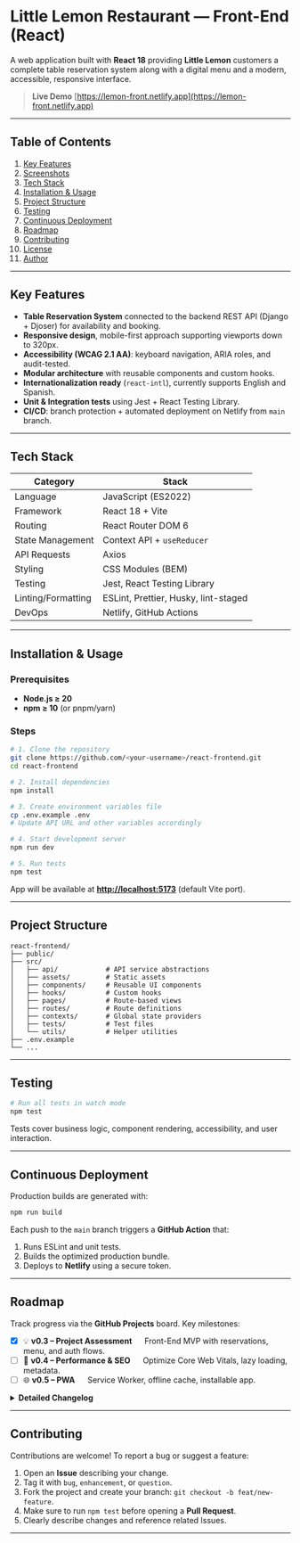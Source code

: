 # Little Lemon Restaurant — Front-End (React)

A web application built with **React 18** providing **Little Lemon** customers a complete table reservation system along with a digital menu and a modern, accessible, responsive interface.

> **Live Demo**
> [https://lemon-front.netlify.app](https://lemon-front.netlify.app)

---

## Table of Contents

1. [Key Features](#key-features)
2. [Screenshots](#screenshots)
3. [Tech Stack](#tech-stack)
4. [Installation & Usage](#installation--usage)
5. [Project Structure](#project-structure)
6. [Testing](#testing)
7. [Continuous Deployment](#continuous-deployment)
8. [Roadmap](#roadmap)
9. [Contributing](#contributing)
10. [License](#license)
11. [Author](#author)

---

## Key Features

* **Table Reservation System** connected to the backend REST API (Django + Djoser) for availability and booking.
* **Responsive design**, mobile-first approach supporting viewports down to 320px.
* **Accessibility (WCAG 2.1 AA)**: keyboard navigation, ARIA roles, and audit-tested.
* **Modular architecture** with reusable components and custom hooks.
* **Internationalization ready** (`react-intl`), currently supports English and Spanish.
* **Unit & Integration tests** using Jest + React Testing Library.
* **CI/CD**: branch protection + automated deployment on Netlify from `main` branch.

---

## Tech Stack

| Category           | Stack                                |
| ------------------ | ------------------------------------ |
| Language           | JavaScript (ES2022)                  |
| Framework          | React 18 + Vite                      |
| Routing            | React Router DOM 6                   |
| State Management   | Context API + `useReducer`           |
| API Requests       | Axios                                |
| Styling            | CSS Modules (BEM)                    |
| Testing            | Jest, React Testing Library          |
| Linting/Formatting | ESLint, Prettier, Husky, lint-staged |
| DevOps             | Netlify, GitHub Actions              |

---

## Installation & Usage

### Prerequisites

* **Node.js ≥ 20**
* **npm ≥ 10** (or pnpm/yarn)

### Steps

```bash
# 1. Clone the repository
git clone https://github.com/<your-username>/react-frontend.git
cd react-frontend

# 2. Install dependencies
npm install

# 3. Create environment variables file
cp .env.example .env
# Update API URL and other variables accordingly

# 4. Start development server
npm run dev

# 5. Run tests
npm test
```

App will be available at **[http://localhost:5173](http://localhost:5173)** (default Vite port).

---

## Project Structure

```
react-frontend/
├── public/
├── src/
│   ├── api/            # API service abstractions
│   ├── assets/         # Static assets
│   ├── components/     # Reusable UI components
│   ├── hooks/          # Custom hooks
│   ├── pages/          # Route-based views
│   ├── routes/         # Route definitions
│   ├── contexts/       # Global state providers
│   ├── tests/          # Test files
│   └── utils/          # Helper utilities
├── .env.example
└── ...
```

---

## Testing

```bash
# Run all tests in watch mode
npm test
```

Tests cover business logic, component rendering, accessibility, and user interaction.

---

## Continuous Deployment

Production builds are generated with:

```bash
npm run build
```

Each push to the `main` branch triggers a **GitHub Action** that:

1. Runs ESLint and unit tests.
2. Builds the optimized production bundle.
3. Deploys to **Netlify** using a secure token.

---

## Roadmap

Track progress via the **GitHub Projects** board. Key milestones:

* [x] 💡 **v0.3 – Project Assessment**
      Front-End MVP with reservations, menu, and auth flows.
* [ ] 🚀 **v0.4 – Performance & SEO**
      Optimize Core Web Vitals, lazy loading, metadata.
* [ ] 🌐 **v0.5 – PWA**
      Service Worker, offline cache, installable app.

<details>
  <summary><b>Detailed Changelog</b></summary>

### v0.3 – Project Assessment

* Front-End completed (May 2025).

### v0.2 – Interacting with the API

* Connected bookings page to the API (Nov 14, 2023).
* Updated unit tests (Nov 16, 2023).
* UX & responsive improvements (Nov 17–18, 2023).

### v0.1 – Table Booking System

* Initial booking system implementation (Sep–Oct 2023).

</details>

---

## Contributing

Contributions are welcome!
To report a bug or suggest a feature:

1. Open an **Issue** describing your change.
2. Tag it with `bug`, `enhancement`, or `question`.
3. Fork the project and create your branch: `git checkout -b feat/new-feature`.
4. Make sure to run `npm test` before opening a **Pull Request**.
5. Clearly describe changes and reference related Issues.



---